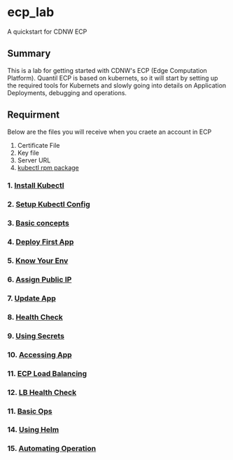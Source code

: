 # ecp_lab
A quickstart for CDNW ECP

## Summary
This is a lab for getting started with CDNW's ECP (Edge Computation Platform). Quantil ECP is based on kubernets, so it will start by setting up the required tools for Kubernets and slowly going into details on Application Deployments, debugging and operations.

## Requirment
Below are the files you will receive when you craete an account in ECP
1. Certificate File
2. Key file  
2. Server URL
3. [kubectl rpm package](https://github.com/avcoat/docker-kubectl/raw/master/kubectl-2.2.2-1.el7.noarch.x86_64.rpm)

### 1. [Install Kubectl](doc/KUBECTL.md)
### 2. [Setup Kubectl Config](doc/KUBECTL_CFG.md)
### 3. [Basic concepts](doc/K8_CONCEPTS.md)
### 4. [Deploy First App](doc/KUBECTL_FIRST_APP.md)
### 5. [Know Your Env](doc/KUBECTL_CLUSTER.md)
### 6. [Assign Public IP](doc/ECP_IP.md)
### 7. [Update App](doc/KUBECTL_UPDATE_APP.md)
### 8. [Health Check](doc/HEALTHCHECK.md)
### 9. [Using Secrets](doc/SECRETS.md)
### 10. [Accessing App](doc/ECP_PUBLIC_IPS.md)
### 11. [ECP Load Balancing](doc/ECP_LOADBALANCER.md)
### 12. [LB Health Check](doc/LB_HEALTHCHECK.md)
### 11. [Basic Ops](doc/KUBECTL_OPS.md)
### 14. [Using Helm](doc/HELM.md)
### 15. [Automating Operation](doc/OPS_AUTOMATION.md)

